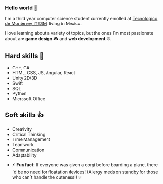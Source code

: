 ### Hello world 👋 

I´m a third year computer science student currently enrolled at [Tecnologico de Monterrey ITESM](https://tec.mx/), living in Mexico. 

I love learning about a variety of topics, but the ones I´m most passionate about are **game design** 🎮 and **web development** 🌐.

## Hard skills 👾
* C++, C#
* HTML, CSS, JS, Angular, React
* Unity 2D/3D
* Swift
* SQL
* Python
* Microsoft Office

## Soft skills 👍
* Creativity
* Critical Thinking
* Time Management
* Teamwork
* Communication
* Adaptability



- ⚡ **Fun fact**: If everyone was given a corgi before boarding a plane, there´d be no need for floatation devices! (Allergy meds on standby for those who can´t handle the cuteness!) 💡

<!--
**Maug0/MauG0** is a ✨ _special_ ✨ repository because its `README.md` (this file) appears on your GitHub profile.

Here are some ideas to get you started:

- 🔭 I’m currently working on ...
- 🌱 I’m currently learning ...
- 👯 I’m looking to collaborate on ...
- 🤔 I’m looking for help with ...
- 💬 Ask me about ...
- 📫 How to reach me: ...
- 😄 Pronouns: ...
- ⚡ Fun fact: ...
-->
